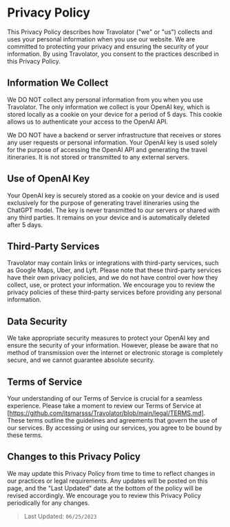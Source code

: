 # Privacy Policy
This Privacy Policy describes how Travolator ("we" or "us") collects and uses your personal information when you use our website. We are committed to protecting your privacy and ensuring the security of your information. By using Travolator, you consent to the practices described in this Privacy Policy.

## Information We Collect
We DO NOT collect any personal information from you when you use Travolator. The only information we collect is your OpenAI key, which is stored locally as a cookie on your device for a period of 5 days. This cookie allows us to authenticate your access to the OpenAI API.

We DO NOT have a backend or server infrastructure that receives or stores any user requests or personal information. Your OpenAI key is used solely for the purpose of accessing the OpenAI API and generating the travel itineraries. It is not stored or transmitted to any external servers.

## Use of OpenAI Key
Your OpenAI key is securely stored as a cookie on your device and is used exclusively for the purpose of generating travel itineraries using the ChatGPT model. The key is never transmitted to our servers or shared with any third parties. It remains on your device and is automatically deleted after 5 days.

## Third-Party Services
Travolator may contain links or integrations with third-party services, such as Google Maps, Uber, and Lyft. Please note that these third-party services have their own privacy policies, and we do not have control over how they collect, use, or protect your information. We encourage you to review the privacy policies of these third-party services before providing any personal information.

## Data Security
We take appropriate security measures to protect your OpenAI key and ensure the security of your information. However, please be aware that no method of transmission over the internet or electronic storage is completely secure, and we cannot guarantee absolute security.

## Terms of Service
Your understanding of our Terms of Service is crucial for a seamless experience. Please take a moment to review our Terms of Service at [https://github.com/itsmarsss/Travolator/blob/main/legal/TERMS.md]. These terms outline the guidelines and agreements that govern the use of our services. By accessing or using our services, you agree to be bound by these terms.

## Changes to this Privacy Policy
We may update this Privacy Policy from time to time to reflect changes in our practices or legal requirements. Any updates will be posted on this page, and the "Last Updated" date at the bottom of the policy will be revised accordingly. We encourage you to review this Privacy Policy periodically for any changes.

> Last Updated: `06/25/2023`